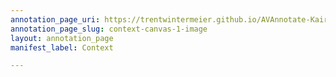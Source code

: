 ```yaml
---
annotation_page_uri: https://trentwintermeier.github.io/AVAnnotate-Kairos-Review/annotations/context-canvas-1-image.json
annotation_page_slug: context-canvas-1-image
layout: annotation_page
manifest_label: Context

---
```


